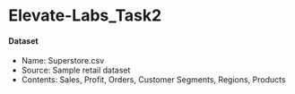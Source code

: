 # Elevate-Labs_Task2

#### Dataset
* Name: Superstore.csv
* Source: Sample retail dataset
* Contents: Sales, Profit, Orders, Customer Segments, Regions, Products
